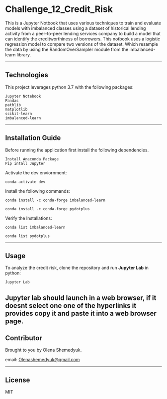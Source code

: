# Challenge_12_Credit_Risk
This is a Jupyter Notbook that uses various techniques to train and evaluate models with imbalanced classes using a dataset of historical lending activity from a peer-to-peer lending services company to build a model that can identify the creditworthiness of borrowers. This notbook uses a logistic regression model to compare two versions of the dataset. Which resample the data by using the RandomOverSampler module from the imbalanced-learn library.

---

## Technologies 

This project leverages python 3.7 with the following packages:

```
Jupyter Notebook 
Pandas
pathlib
matplotlib
scikit-learn
imbalanced-learn
```
---

## Installation Guide

Before running the application first install the following dependencies.
```
Install Anaconda Package
Pip intall Jupyter 
```

Activate the dev enviornment:
```
conda activate dev   
```
Install the following commands: 
```
conda install -c conda-forge imbalanced-learn
```
```
conda install -c conda-forge pydotplus
```

Verify the Installations: 
```
conda list imbalanced-learn
```
```
conda list pydotplus
```
---

## Usage 

To analyze the credit risk, clone the repository and run **Jupyter Lab** in python: 

```python
Jupyter Lab
```
Jupyter lab should launch in a web browser, if it doesnt select one one of the hyperlinks it provides copy it and paste it into a web browser page.  
---

## Contributor

Brought to you by Olena Shemedyuk.

email: Olenashemedyuk@gmail.com

---

## License

MIT


